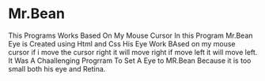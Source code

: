 # Mr.Bean
This Programs Works Based On My Mouse Cursor
In this Program Mr.Bean Eye is Created using Html and Css
His Eye Work BAsed on my mouse cursor if i move the cursor right it will move right if move left it will move left.
It Was A Chaallenging Progrram To Set A Eye to MR.Bean Because it is too small both his eye and Retina.
